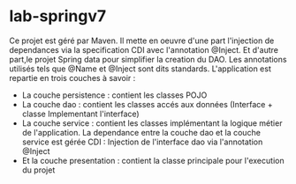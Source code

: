 # lab-springv7
Ce projet est géré par Maven. 
Il mette en oeuvre d'une part l'injection de dependances via la specification CDI avec l'annotation @Inject.
Et d'autre part,le projet Spring data pour simplifier la creation du DAO.
Les annotations utilisés tels que @Name et @Inject sont dits standards.
L'application est repartie en trois couches à savoir :
- La couche persistence : contient les classes POJO
- La couche dao : contient les classes accés aux données (Interface + classe Implementant l'interface)
- La couche service : contient les classes implémentant la logique métier de l'application. 
La dependance entre la couche dao et la couche service est gérée CDI : Injection de l'interface dao via l'annotation @Inject
- Et la couche presentation : contient la classe principale pour l'execution du projet

